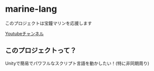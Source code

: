# marine-lang
このプロジェクトは宝鐘マリンを応援します

[Youtubeチャンネル](https://www.youtube.com/channel/UCCzUftO8KOVkV4wQG1vkUvg)
## このプロジェクトって？

Unityで簡易でパワフルなスクリプト言語を動かしたい！(特に非同期周り)
